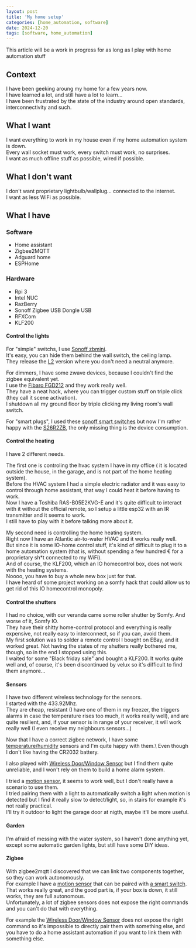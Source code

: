 ```yaml
---
layout: post
title: 'My home setup'
categories: [home_automation, software]
date: 2024-12-20
tags: [software, home_automation]
---
```


This article will be a work in progress for as long as I play with home automation stuff

## Context

I have been geeking aroung my home for a few years now.\
I have learned a lot, and still have a lot to learn...\
I have been frustrated by the state of the industry around open standards, interconnectivity and such.


## What I want

I want everything to work in my house even if my home automation system is down.\
Every wall socket must work, every switch must work, no surprises.\
I want as much offline stuff as possible, wired if possible.


## What I don't want

I don't want proprietary lightbulb/wallplug... connected to the internet.\
I want as less WiFi as possible.


## What I have

### Software

* Home assistant
* Zigbee2MQTT
* Adguard home
* ESPHome


### Hardware

* Rpi 3
* Intel NUC
* RazBerry
* Sonoff Zigbee USB Dongle USB
* RFXCom
* KLF200


#### Control the lights

For "simple" switchs, I use [Sonoff zbmini][zbmini].\
It's easy, you can hide them behind the wall switch, the ceiling lamp.\
They release the [L2][L2] version where you don't need a neutral anymore.

For dimmers, I have some zwave devices, because I couldn't find the zigbee equivalent yet.\
I use the [Fibaro FGD212][FGD212] and they work really well.\
They have a neat hack, where you can trigger custom stuff on triple click (they call it scene activation).\
I shutdown all my ground floor by triple clicking my living room's wall switch.


For "smart plugs", I used these [sonoff smart switches][BASICZBR3] but now I'm rather happy with the [S26R2ZB][S26R2ZB], the only missing thing is the device consumption.

#### Control the heating

I have 2 different needs.

The first one is controling the hvac system I have in my office ( it is located outside the house, in the garage, and is not part of the home heating system).\
Before the HVAC system I had a simple electric radiator and it was easy to control through home assistant, that way I could heat it before having to work.\
Now I have a Toshiba RAS-B05E2KVG-E and it's quite difficult to interact with it without the official remote, so I setup a little esp32 with an IR transmitter and it seems to work.\
I still have to play with it before talking more about it.


My second need is controlling the home heating system.\
Right now I have an Atlantic air-to-water HVAC and it works really well.\
But since it is some IO-home control stuff, it's kind of difficult to plug it to a home automation system (that is, without spending a few hundred € for a proprietary sh*t connected to my WiFi).\
And of course, the KLF200, which an IO homecontrol box, does not work with the heating systems.\
Noooo, you have to buy a whole new box just for that.\
I have heard of some project working on a somfy hack that could allow us to get rid of this IO homecontrol monopoly.


#### Control the shutters

I had no choice, with our veranda came some roller shutter by Somfy.
And worse of it, Somfy IO.\
They have their shitty home-control protocol and everything is really expensive, not really easy to interconnect, so if you can, avoid them.\
My first solution was to solder a remote control I bought on EBay, and it worked great. Not having the states of my shutters really bothered me, though, so in the end I stopped using this.\
I waited for some "Black friday sale" and bought a KLF200.
It works quite well and, of course, it's been discontinued by velux so it's difficult to find them anymore...


#### Sensors

I have two different wireless technology for the sensors.\
I started with the 433.92Mhz.\
They are cheap, resistant (I have one of them in my freezer, the triggers alarms in case the temperature rises too much, it works really well), and are quite resilient, and, if your sensor is in range of your receiver, it will work really well (I even receive my neighbours sensors...)


Now that I have a correct zigbee network, I have some [temperature/humidity][snzb-02] sensors and I'm quite happy with them.\ Even though I don't like having the CR2032 battery.

I also played with [Wireless Door/Window Sensor][snzb-04] but I find them quite unreliable, and I won't rely on them to build a home alarm system.

I tried a [motion sensor][snzb-03], it seems to work well, but I don't really have a scenario to use them.\
I tried pairing them with a light to automatically switch a light when motion is detected but I find it really slow to detect/light, so, in stairs for example it's not really practical.\
I'll try it outdoor to light the garage door at nigth, maybe it'll be more useful.


#### Garden

I'm afraid of messing with the water system, so I haven't done anything yet, except some automatic garden lights, but still have some DIY ideas.


#### Zigbee

With zigbee2mqtt I discovered that we can link two components together, so they can work autonomously.\
For example I have a [motion sensor][snzb-03] that can be paired with [a smart switch][zbmini].\
That works really great, and the good part is, if your box is down, it still works, they are full autonomous.\
Unfortunately, a lot of zigbee sensors does not expose the right commands and you can't do that with everything.

For example the [Wireless Door/Window Sensor][snzb-04] does not expose the right command so it's impossible to directly pair them with something else, and you have to do a home assistant automation if you want to link them with something else.

[zbmini]: https://sonoff.tech/product/diy-smart-switches/zbmini/
[L2]: https://sonoff.tech/product/diy-smart-switches/zbmini-l2/
[FGD212]: https://manuals.fibaro.com/dimmer-2/
[BASICZBR3]: https://sonoff.tech/product-document/diy-smart-switches-doc/basiczbr3-doc/
[S26R2ZB]: https://sonoff.tech/product/s26r2zb/
[snzb-02]: https://sonoff.tech/product/gateway-and-sensors/snzb-02/
[snzb-04]: https://sonoff.tech/product/gateway-and-sensors/snzb-04/
[snzb-03]: https://sonoff.tech/product/gateway-and-sensors/snzb-03/

